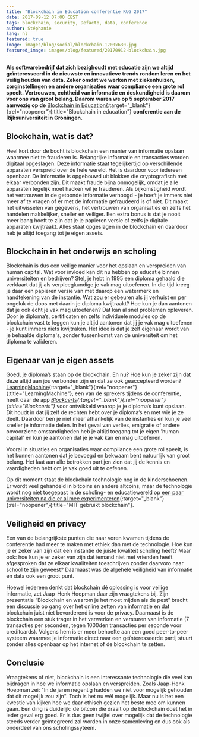 ```yaml
---
title: "Blockchain in Education conferentie RUG 2017"
date: 2017-09-12 07:00 CEST
tags: blockchain, security, Defacto, data, conference
author: Stéphanie
lang: nl
featured: true
image: images/blog/social/blockchain-1200x630.jpg
featured_image: images/blog/featured/20170912-blockchain.jpg
---
```

**Als softwarebedrijf dat zich bezighoudt met educatie zijn we altijd geïnteresseerd in de nieuwste en innovatieve trends rondom leren en het veilig houden van data. Zeker omdat we werken met ziekenhuizen, zorginstellingen en andere organisaties waar compliance een grote rol speelt. Vertrouwen, echtheid van informatie en deskundigheid is daarom voor ons van groot belang. Daarom waren we op 5 september 2017 aanwezig op de** [Blockchain in Education](https://www.bcined2017.nl/){:target="_blank"}{:rel="noopener"}{:title="Blockchain in education"} **conferentie aan de Rijksuniversiteit in Groningen.**

## Blockchain, wat is dat?

Heel kort door de bocht is blockchain een manier van informatie opslaan waarmee niet te frauderen is. Belangrijke informatie en transacties worden digitaal opgeslagen. Deze informatie staat tegelijkertijd op verschillende apparaten verspreid over de hele wereld. Het is daardoor voor iedereen openbaar. De informatie is opgebouwd uit blokken die cryptografisch met elkaar verbonden zijn. Dit maakt fraude bijna onmogelijk, omdat je alle apparaten tegelijk moet hacken wil je frauderen. Als bijkomstigheid wordt het vertrouwen in de getoonde informatie verhoogd - je hoeft je immers niet meer af te vragen of er met de informatie gefraudeerd is of niet. Dit maakt het uitwisselen van gegevens, het vertrouwen van organisaties en zelfs het handelen makkelijker, sneller en veiliger. Een extra bonus is dat je nooit meer bang hoeft te zijn dat je je papieren versie of zelfs je digitale apparaten kwijtraakt. Alles staat opgeslagen in de blockchain en daardoor heb je altijd toegang tot je eigen assets.

## Blockchain in het onderwijs en scholing

Blockchain is dus een veilige manier voor het opslaan en verspreiden van human capital. Wat voor invloed kan dit nu hebben op educatie binnen universiteiten en bedrijven? Stel, je hebt in 1995 een diploma gehaald die verklaart dat jij als verpleegkundige je vak mag uitoefenen. In die tijd kreeg je daar een papieren versie van met daarop een watermerk en handtekening van de instantie. Wat zou er gebeuren als jij verhuist en per ongeluk de doos met daarin je diploma kwijtraakt? Hoe kun je dan aantonen dat je ook écht je vak mag uitoefenen? Dat kan al snel problemen opleveren. Door je diploma’s, certificaten en zelfs individuele modules op de blockchain vast te leggen kun je altijd aantonen dat jij je vak mag uitoefenen - je kunt immers niets kwijtraken. Het idee is dat je zelf eigenaar wordt van je behaalde diploma's, zonder tussenkomst van de universiteit om het diploma te valideren.

## Eigenaar van je eigen assets

Goed, je diploma’s staan op de blockchain. En nu? Hoe kun je zeker zijn dat deze altijd aan jou verbonden zijn en dat ze ook geaccepteerd worden? [LearningMachine](http://www.learningmachine.com/){:target="_blank"}{:rel="noopener"}{:title="LearningMachine"}, een van de sprekers tijdens de conferentie, heeft daar de app *[Blockcerts](http://www.learningmachine.com/product_summary/){:target="_blank"}{:rel="noopener"}{:title="Blockcerts"}* voor ontwikkeld waarop je je diploma’s kunt opslaan. Dit houdt in dat jij zelf de rechten hebt over je diploma’s en met wie je ze deelt. Daardoor ben je niet meer afhankelijk van de instanties en kun je veel sneller je informatie delen. In het geval van verlies, emigratie of andere onvoorziene omstandigheden heb je altijd toegang tot je eigen 'human capital' en kun je aantonen dat je je vak kan en mag uitoefenen.

Vooral in situaties en organisaties waar compliance een grote rol speelt, is het kunnen aantonen dat je bevoegd en bekwaam bent natuurlijk van groot belang. Het laat aan alle betrokken partijen zien dat jij de kennis en vaardigheden hebt om je vak goed uit te oefenen.

Op dit moment staat de blockchain technologie nog in de kinderschoenen. Er wordt veel gehandeld in bitcoins en andere altcoins, maar de technologie wordt nog niet toegepast in de scholing- en educatiewereld op [een paar universiteiten na die er al mee experimenteren](http://certificates-bootcamp.mit.edu/){:target="_blank"}{:rel="noopener"}{:title="MIT gebruikt blockchain"}.

## Veiligheid en privacy

Een van de belangrijkste punten die naar voren kwamen tijdens de conferentie had meer te maken met ethiek dan met de technologie. Hoe kun je er zeker van zijn dat een instantie de juiste kwaliteit scholing heeft? Maar ook: hoe kun je er zeker van zijn dat iemand niet met vrienden heeft afgesproken dat ze elkaar kwaliteiten toeschrijven zonder daarvoro naar school te zijn geweest? Daarnaast was de algehele veiligheid van informatie en data ook een groot punt.

Hoewel iedereen denkt dat blockchain dé oplossing is voor veilige informatie, zet Jaap-Henk Hoepman daar zijn vraagtekens bij. Zijn presentatie “Blockchain en waarom je het moet mijden als de pest” bracht een discussie op gang over het online zetten van informatie en dat blockchain juist niet bevorderend is voor de privacy. Daarnaast is de blockchain een stuk trager in het verwerken en versturen van informatie (7 transacties per seconden, tegen 1000den transacties per seconde voor creditcards). Volgens hem is er meer behoefte aan een goed peer-to-peer systeem waarmee je informatie direct naar een geïnteresseerde partij stuurt zonder alles openbaar op het internet of de blockchain te zetten.

## Conclusie

Vraagtekens of niet, blockchain is een interessante technologie die veel kan bijdragen in hoe we informatie opslaan en verspreiden. Zoals Jaap-Henk Hoepman zei: "In de jaren negentig hadden we niet voor mogelijk gehouden dat dit mogelijk zou zijn". Toch is het nu wél mogelijk.​ Maar nu is het een kwestie van kijken hoe we daar ethisch gezien het beste mee om kunnen gaan. Een ding is duidelijk: de bitcoin die draait op de blockchain doet het in ieder geval erg goed. Er is dus geen twijfel over mogelijk dat de technologie steeds verder geïntegreerd zal worden in onze samenleving en dus ook als onderdeel van ons scholingssyteem.
